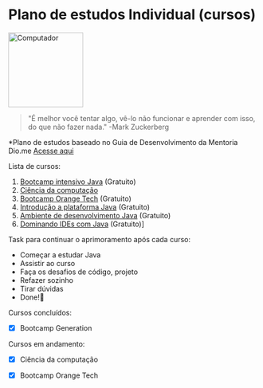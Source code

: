 # Plano de estudos Individual (cursos)

<img src=https://user-images.githubusercontent.com/105953108/213002528-3e04b21b-0f65-42be-b2f0-601b0e2f5651.png width="150" height="150" alt="Computador"/>


> "É melhor você tentar algo, vê-lo não funcionar e aprender com isso, do que não fazer nada." -Mark Zuckerberg 

*Plano de estudos baseado no Guia de Desenvolvimento da Mentoria Dio.me [Acesse aqui](https://github.com/julianazanelatto/Mentoria_Plano_Estudos_Gitub)
  
Lista de cursos:

1. [Bootcamp intensivo Java](https://brazil.generation.org/#picker) (Gratuito)
2. [Ciência da computação](https://loja.anhembionline.com.br/ciencia-da-computacao-bacharelado)
3. [Bootcamp Orange Tech](https://web.dio.me/track/orange-tech-backend) (Gratuito)
4. [Introdução a plataforma Java](https://web.dio.me/course/introducao-ao-ecossistema-e-documentacao-java/learning/54e1ad91-8842-4065-bc89-37329f54f0cd) (Gratuito)
5. [Ambiente de desenvolvimento Java](https://web.dio.me/course/configurando-ambiente-de-desenvolvimento-java-no-linux/learning/0668bbda-e32e-44bc-9100-d9dd781bdf8f) (Gratuito)
6. [Dominando IDEs com Java](https://web.dio.me/course/dominando-ides-java/learning/b0f1ae39-6af7-4a2c-8fc2-c73ae8463c84) (Gratuito)]

Task para continuar o aprimoramento após cada curso:

- Começar a estudar Java
- Assistir ao curso
- Faça os desafios de código, projeto
- Refazer sozinho
- Tirar dúvidas
- Done!🎉

Cursos concluídos:

- [x] Bootcamp Generation

Cursos em andamento:

- [x] Ciência da computação
- [x] Bootcamp Orange Tech


